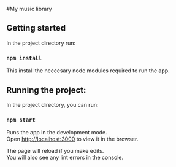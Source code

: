 #My music library

## Getting started

In the project directory run:

### `npm install`

This install the neccesary node modules required to run the app.


## Running the project:

In the project directory, you can run:

### `npm start`

Runs the app in the development mode.<br />
Open [http://localhost:3000](http://localhost:3000) to view it in the browser.

The page will reload if you make edits.<br />
You will also see any lint errors in the console.

